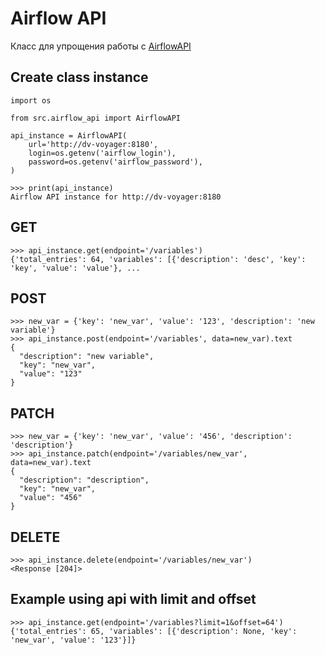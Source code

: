 # Airflow API 

Класс для упрощения работы с
[AirflowAPI](https://airflow.apache.org/docs/apache-airflow/stable/stable-rest-api-ref.html)

## Create class instance
```
import os

from src.airflow_api import AirflowAPI

api_instance = AirflowAPI(
    url='http://dv-voyager:8180',
    login=os.getenv('airflow_login'),
    password=os.getenv('airflow_password'),
)
```

```commandline
>>> print(api_instance)
Airflow API instance for http://dv-voyager:8180
```

## GET
```commandline
>>> api_instance.get(endpoint='/variables')
{'total_entries': 64, 'variables': [{'description': 'desc', 'key': 'key', 'value': 'value'}, ...
```

## POST
```commandline
>>> new_var = {'key': 'new_var', 'value': '123', 'description': 'new variable'}
>>> api_instance.post(endpoint='/variables', data=new_var).text
{
  "description": "new variable",
  "key": "new_var",
  "value": "123"
}
```
## PATCH
```commandline
>>> new_var = {'key': 'new_var', 'value': '456', 'description': 'description'}
>>> api_instance.patch(endpoint='/variables/new_var', data=new_var).text
{
  "description": "description",
  "key": "new_var",
  "value": "456"
}
```
## DELETE
```commandline
>>> api_instance.delete(endpoint='/variables/new_var')
<Response [204]>
```

## Example using api with limit and offset
```commandline
>>> api_instance.get(endpoint='/variables?limit=1&offset=64')
{'total_entries': 65, 'variables': [{'description': None, 'key': 'new_var', 'value': '123'}]}
```
